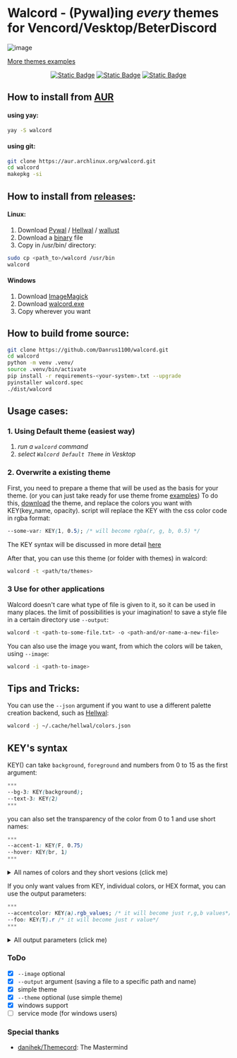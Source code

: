 # Walcord - (Pywal)ing *every* themes for Vencord/Vesktop/BeterDiscord

![image](images/demo.gif)
<p align="center">

<a href="https://github.com/Danrus1100/walcord/tree/main/examples">More themes examples</a>
</p>

<p align="center">
<a href="https://aur.archlinux.org/packages/walcord"><img alt="Static Badge" src="https://img.shields.io/badge/AUR-2.8-blue"></a>
<a href="https://github.com/Danrus1100/walcord/releases/download/2.5/walcord.exe"><img alt="Static Badge" src="https://img.shields.io/badge/Windows-2.5-green"></a>
<a href="https://github.com/Danrus1100/walcord/tree/v3.0.0_dev"><img alt="Static Badge" src="https://img.shields.io/badge/In_develop-3.0-red"></a>
</p>

## How to install from [AUR](https://aur.archlinux.org/packages/walcord)
#### using yay:
```bash
yay -S walcord
```
#### using git:
```bash
git clone https://aur.archlinux.org/walcord.git
cd walcord
makepkg -si
```
## How to install from [releases](https://github.com/Danrus1100/walcord/releases):
#### Linux:
1. Download [Pywal](https://github.com/dylanaraps/pywal) / [Hellwal](https://github.com/danihek/hellwal) / [wallust](https://codeberg.org/onemoresuza/wallust)
2. Download a [binary](https://github.com/Danrus1100/walcord/releases/download/2.6/walcord) file
3. Сopy in /usr/bin/ directory:
```bash
sudo cp <path_to>/walcord /usr/bin
walcord
```
#### Windows
1. Download [ImageMagick](https://imagemagick.org/script/download.php#windows)
2. Download [walcord.exe](https://github.com/Danrus1100/walcord/releases/download/2.5/walcord.exe)
2. Сopy wherever you want 

## How to build frome source:
```bash
git clone https://github.com/Danrus1100/walcord.git
cd walcord
python -m venv .venv/
source .venv/bin/activate 
pip install -r requirements-<your-system>.txt --upgrade
pyinstaller walcord.spec
./dist/walcord
```


## Usage cases:

### 1. Using Default theme (easiest way)

 1. *run a `walcord` command*
 2. *select `Walcord Default Theme` in Vesktop*

### 2. Overwrite a existing theme
First, you need to prepare a theme that will be used as the basis for your theme. (or you can just take ready for use theme frome [examples](https://github.com/Danrus1100/walcord/tree/main/examples))
To do this, [download](https://betterdiscord.app/themes) the theme, and replace the colors you want with KEY(key_name, opacity).
script will replace the KEY with the css color code in rgba format:

```css
--some-var: KEY(1, 0.5); /* will become rgba(r, g, b, 0.5) */
```
The KEY syntax will be discussed in more detail [here](#keys-syntax)

After that, you can use this theme (or folder with themes) in walcord:
```bash
walcord -t <path/to/themes>
```

### 3 Use for other applications
Walcord doesn't care what type of file is given to it, so it can be used in many places. the limit of possibilities is your imagination! to save a style file in a certain directory use `--output`:

```bash
walcord -t <path-to-some-file.txt> -o <path-and/or-name-a-new-file>
```

You can also use the image you want, from which the colors will be taken, using `--image`:
```bash
walcord -i <path-to-image>
```

## Tips and Tricks:
You can use the `--json` argument if you want to use a different palette creation backend, such as [Hellwal](https://github.com/danihek/hellwal): 
```bash
walcord -j ~/.cache/hellwal/colors.json
```

## KEY's syntax

KEY() can take `background`, `foreground` and numbers from 0 to 15 as the first argument:

```css
***
--bg-3: KEY(background);
--text-3: KEY(2)
***
```
you can also set the transparency of the color from 0 to 1 and use short names:
```css
***
--accent-1: KEY(F, 0.75)
--hover: KEY(br, 1)
***
```
<details>
<summary>All names of colors and they short vesions (click me)</summary>

 - `background: b`
 - `foreground: f`
 - `border: br (color 2)`
 - `text: t (color 15)`
 - `accent: a (color 13)`
 - `wallpaper: w`
</details>

If you only want values from KEY, individual colors, or HEX format, you can use the output parameters:

```css
***
--accentcolor: KEY(a).rgb_values; /* it will become just r,g,b values*/
--foo: KEY(T).r /* it will become just r value*/
***
```
<details>
<summary>All output parameters (click me)</summary>

 - `rgba` = `rgba(r, g, b, a)`
 - `rgb` = `rgba(r, g, b)`
 - `hex` = `#RRGGBB`
 - `hsl` = `hsl(h, s, l)`
 - `rgba_values` = `r,g,b,a`
 - `rgb_values` = `r,g,b`
 - `hex_values` = `RRGGBB`
 - `hsl_values` = `h, s, l`
 - `red / r` = `r`
 - `green / g` = `g`
 - `blue / b` = `b`
 - `opacity / o` = `a`
 - `hue / h` = `h`
 - `saturation / s` = `s`
 - `lightness / l` = `l`

</details>

### ToDo
- [x] `--image` optional
- [x] `--output` argument (saving a file to a specific path and name)
- [x] simple theme
- [x] `--theme` optional (use simple theme)
- [x] windows support
- [ ] service mode (for windows users)

### Special thanks
 - [danihek/Themecord](https://github.com/danihek/Themecord): The Mastermind
